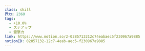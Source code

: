 ```yaml
---
class: skill
界力: 2360
tags:
  - +10.0%
  - ステアップ
  - 霊撃力
link: https://www.notion.so/2-0285713212c74eabaec5f230967a9885
notionID: 02857132-12c7-4eab-aec5-f230967a9885
---
```

